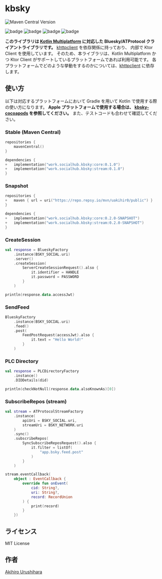 # kbsky

<!-- ![Maven metadata URL](https://img.shields.io/maven-metadata/v?metadataUrl=https%3A%2F%2Frepo.repsy.io%2Fmvn%2Fuakihir0%2Fpublic%2Fwork%2Fsocialhub%2Fkbsky%2Fcore%2Fmaven-metadata.xml) -->
![Maven Central Version](https://img.shields.io/maven-central/v/work.socialhub.kbsky/all)

![badge][badge-js]
![badge][badge-jvm]
![badge][badge-ios]
![badge][badge-mac]

**このライブラリは [Kotlin Multiplatform](https://kotlinlang.org/docs/multiplatform.html) に対応した Bluesky/ATProtocol クライアントライブラリです。**
[khttpclient] を依存関係に持っており、 内部で Ktor Client を使用しています。
そのため、本ライブラリは、Kotlin Multiplatform かつ Ktor Client がサポートしているプラットフォームであれば利用可能です。
各プラットフォームでどのような挙動をするのかについては、[khttpclient] に依存します。

## 使い方

以下は対応するプラットフォームにおいて Gradle を用いて Kotlin で使用する際の使い方になります。
**Apple プラットフォームで使用する場合は、 [kbsky-cocoapods](https://github.com/uakihir0/kbsky-cocoapods) を参照してください。**
また、テストコードも合わせて確認してください。

### Stable (Maven Central)

```kotlin:build.gradle.kts
repositories {
    mavenCentral()
}

dependencies {
+   implementation("work.socialhub.kbsky:core:0.1.0")
+   implementation("work.socialhub.kbsky:stream:0.1.0")
}
```

### Snapshot

```kotlin:build.gradle.kts
repositories {
+   maven { url = uri("https://repo.repsy.io/mvn/uakihir0/public") }
}

dependencies {
+   implementation("work.socialhub.kbsky:core:0.2.0-SNAPSHOT")
+   implementation("work.socialhub.kbsky:stream:0.2.0-SNAPSHOT")
}
```

### CreateSession

```kotlin
val response = BlueskyFactory
    .instance(BSKY_SOCIAL.uri)
    .server()
    .createSession(
        ServerCreateSessionRequest().also {
            it.identifier = HANDLE
            it.password = PASSWORD
        }
    )

println(response.data.accessJwt)
```

### SendFeed

```kotlin
BlueskyFactory
    .instance(BSKY_SOCIAL.uri)
    .feed()
    .post(
        FeedPostRequest(accessJwt).also {
            it.text = "Hello World!"
        }
    )
```

### PLC Directory

```kotlin
val response = PLCDirectoryFactory
    .instance()
    .DIDDetails(did)

println(checkNotNull(response.data.alsoKnownAs)[0])
```

### SubscribeRepos (stream)

```kotlin
val stream = ATProtocolStreamFactory
    .instance(
        apiUri = BSKY_SOCIAL.uri,
        streamUri = BSKY_NETWORK.uri
    )
    .sync()
    .subscribeRepos(
        SyncSubscribeReposRequest().also {
            it.filter = listOf(
                "app.bsky.feed.post"
            )
        }
    )

stream.eventCallback(
    object : EventCallback {
        override fun onEvent(
            cid: String?,
            uri: String?,
            record: RecordUnion
        ) {
            print(record)
        }
    })
```

## ライセンス

MIT License

## 作者

[Akihiro Urushihara](https://github.com/uakihir0)

[khttpclient]: https://github.com/uakihir0/khttpclient
[badge-android]: http://img.shields.io/badge/-android-6EDB8D.svg
[badge-android-native]: http://img.shields.io/badge/support-[AndroidNative]-6EDB8D.svg
[badge-wearos]: http://img.shields.io/badge/-wearos-8ECDA0.svg
[badge-jvm]: http://img.shields.io/badge/-jvm-DB413D.svg
[badge-js]: http://img.shields.io/badge/-js-F8DB5D.svg
[badge-js-ir]: https://img.shields.io/badge/support-[IR]-AAC4E0.svg
[badge-nodejs]: https://img.shields.io/badge/-nodejs-68a063.svg
[badge-linux]: http://img.shields.io/badge/-linux-2D3F6C.svg
[badge-windows]: http://img.shields.io/badge/-windows-4D76CD.svg
[badge-wasm]: https://img.shields.io/badge/-wasm-624FE8.svg
[badge-apple-silicon]: http://img.shields.io/badge/support-[AppleSilicon]-43BBFF.svg
[badge-ios]: http://img.shields.io/badge/-ios-CDCDCD.svg
[badge-mac]: http://img.shields.io/badge/-macos-111111.svg
[badge-watchos]: http://img.shields.io/badge/-watchos-C0C0C0.svg
[badge-tvos]: http://img.shields.io/badge/-tvos-808080.svg